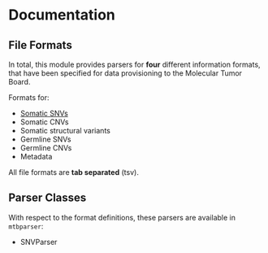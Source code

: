 # Documentation

## File Formats

In total, this module provides parsers for **four** different information formats, that have been specified for data provisioning to the Molecular Tumor Board.

Formats for:

* [Somatic SNVs](./somatic_snvs.md)
* Somatic CNVs
* Somatic structural variants
* Germline SNVs
* Germline CNVs
* Metadata

All file formats are **tab separated** (tsv).

## Parser Classes

With respect to the format definitions, these parsers are available in ``mtbparser``:

* SNVParser